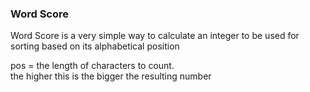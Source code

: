 ### Word Score

Word Score is a very simple way to calculate an integer 
to be used for sorting based on its alphabetical position

pos = the length of characters to count.  
      the higher this is the bigger the resulting number

